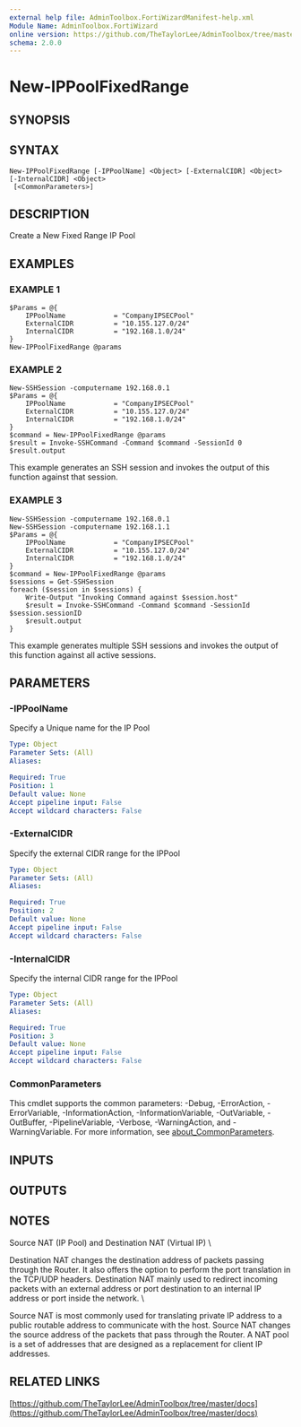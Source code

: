 ```yaml
---
external help file: AdminToolbox.FortiWizardManifest-help.xml
Module Name: AdminToolbox.FortiWizard
online version: https://github.com/TheTaylorLee/AdminToolbox/tree/master/docs
schema: 2.0.0
---
```


# New-IPPoolFixedRange

## SYNOPSIS

## SYNTAX

```
New-IPPoolFixedRange [-IPPoolName] <Object> [-ExternalCIDR] <Object> [-InternalCIDR] <Object>
 [<CommonParameters>]
```

## DESCRIPTION
Create a New Fixed Range IP Pool

## EXAMPLES

### EXAMPLE 1
```
$Params = @{
    IPPoolName            = "CompanyIPSECPool"
    ExternalCIDR          = "10.155.127.0/24"
    InternalCIDR          = "192.168.1.0/24"
}
New-IPPoolFixedRange @params
```

### EXAMPLE 2
```
New-SSHSession -computername 192.168.0.1
$Params = @{
    IPPoolName            = "CompanyIPSECPool"
    ExternalCIDR          = "10.155.127.0/24"
    InternalCIDR          = "192.168.1.0/24"
}
$command = New-IPPoolFixedRange @params
$result = Invoke-SSHCommand -Command $command -SessionId 0
$result.output
```

This example generates an SSH session and invokes the output of this function against that session.

### EXAMPLE 3
```
New-SSHSession -computername 192.168.0.1
New-SSHSession -computername 192.168.1.1
$Params = @{
    IPPoolName            = "CompanyIPSECPool"
    ExternalCIDR          = "10.155.127.0/24"
    InternalCIDR          = "192.168.1.0/24"
}
$command = New-IPPoolFixedRange @params
$sessions = Get-SSHSession
foreach ($session in $sessions) {
    Write-Output "Invoking Command against $session.host"
    $result = Invoke-SSHCommand -Command $command -SessionId $session.sessionID
    $result.output
}
```

This example generates multiple SSH sessions and invokes the output of this function against all active sessions.

## PARAMETERS

### -IPPoolName
Specify a Unique name for the IP Pool

```yaml
Type: Object
Parameter Sets: (All)
Aliases:

Required: True
Position: 1
Default value: None
Accept pipeline input: False
Accept wildcard characters: False
```

### -ExternalCIDR
Specify the external CIDR range for the IPPool

```yaml
Type: Object
Parameter Sets: (All)
Aliases:

Required: True
Position: 2
Default value: None
Accept pipeline input: False
Accept wildcard characters: False
```

### -InternalCIDR
Specify the internal CIDR range for the IPPool

```yaml
Type: Object
Parameter Sets: (All)
Aliases:

Required: True
Position: 3
Default value: None
Accept pipeline input: False
Accept wildcard characters: False
```

### CommonParameters
This cmdlet supports the common parameters: -Debug, -ErrorAction, -ErrorVariable, -InformationAction, -InformationVariable, -OutVariable, -OutBuffer, -PipelineVariable, -Verbose, -WarningAction, and -WarningVariable. For more information, see [about_CommonParameters](http://go.microsoft.com/fwlink/?LinkID=113216).

## INPUTS

## OUTPUTS

## NOTES
Source NAT (IP Pool) and Destination NAT (Virtual IP) \

Destination NAT changes the destination address of packets passing through the Router.
It also offers the option to perform the port translation in the TCP/UDP headers.
Destination NAT mainly used to redirect incoming packets with an external address or port destination to an internal IP address or port inside the network.
\

Source NAT is most commonly used for translating private IP address to a public routable address to communicate with the host.
Source NAT changes the source address of the packets that pass through the Router.
A NAT pool is a set of addresses that are designed as a replacement for client IP addresses.

## RELATED LINKS

[https://github.com/TheTaylorLee/AdminToolbox/tree/master/docs](https://github.com/TheTaylorLee/AdminToolbox/tree/master/docs)

